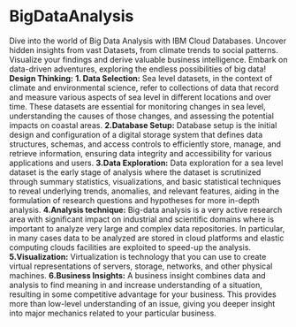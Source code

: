 # BigDataAnalysis
Dive into the world of Big Data Analysis with IBM Cloud Databases. Uncover hidden insights from vast Datasets, from climate trends to social patterns. Visualize your findings and derive valuable business intelligence. Embark on data-driven adventures, exploring the endless possibilities of big data!
**Design Thinking:**
**1. Data Selection:** Sea level datasets, in the context of climate and environmental science, refer to collections of data that record and measure various aspects of sea level in different locations and over time. These datasets are essential for monitoring changes in sea level, understanding the causes of those changes, and assessing the potential impacts on coastal areas.
**2.Database Setup:** Database setup is the initial design and configuration of a digital storage system that defines data structures, schemas, and access controls to efficiently store, manage, and retrieve information, ensuring data integrity and accessibility for various applications and users.
**3.Data Exploration:** Data exploration for a sea level dataset is the early stage of analysis where the dataset is scrutinized through summary statistics, visualizations, and basic statistical techniques to reveal underlying trends, anomalies, and relevant features, aiding in the formulation of research questions and hypotheses for more in-depth analysis.
**4.Analysis technique:** Big-data analysis is a very active research area with significant impact on industrial and scientific domains where is important to analyze very large and complex data repositories. In particular, in many cases data to be analyzed are stored in cloud platforms and elastic computing clouds facilities are exploited to speed-up the analysis.
**5.Visualization:** Virtualization is technology that you can use to create virtual representations of servers, storage, networks, and other physical machines.
**6.Business Insights:** A business insight combines data and analysis to find meaning in and increase understanding of a situation, resulting in some competitive advantage for your business. This provides more than low-level understanding of an issue, giving you deeper insight into major mechanics related to your particular business. 
            
 

